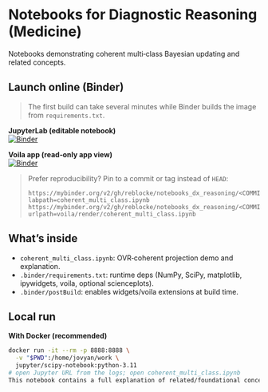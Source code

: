 # Notebooks for Diagnostic Reasoning (Medicine)

Notebooks demonstrating coherent multi‑class Bayesian updating and related concepts.

## Launch online (Binder)

> The first build can take several minutes while Binder builds the image from `requirements.txt`.

**JupyterLab (editable notebook)**  
[![Binder](https://mybinder.org/badge_logo.svg)](
https://mybinder.org/v2/gh/reblocke/notebooks_dx_reasoning/HEAD?labpath=coherent_multi_class.ipynb
)

**Voila app (read‑only app view)**  
[![Binder](https://mybinder.org/badge_logo.svg)](
https://mybinder.org/v2/gh/reblocke/notebooks_dx_reasoning/HEAD?urlpath=voila/render/coherent_multi_class.ipynb
)

> Prefer reproducibility? Pin to a commit or tag instead of `HEAD`:
> ```
> https://mybinder.org/v2/gh/reblocke/notebooks_dx_reasoning/<COMMIT_OR_TAG>?labpath=coherent_multi_class.ipynb
> https://mybinder.org/v2/gh/reblocke/notebooks_dx_reasoning/<COMMIT_OR_TAG>?urlpath=voila/render/coherent_multi_class.ipynb
> ```

## What’s inside

- `coherent_multi_class.ipynb`: OVR‑coherent projection demo and explanation.
- `.binder/requirements.txt`: runtime deps (NumPy, SciPy, matplotlib, ipywidgets, voila, optional scienceplots).
- `.binder/postBuild`: enables widgets/voila extensions at build time.

## Local run

**With Docker (recommended)**
```bash
docker run -it --rm -p 8888:8888 \
  -v "$PWD":/home/jovyan/work \
  jupyter/scipy-notebook:python-3.11
# open Jupyter URL from the logs; open coherent_multi_class.ipynb
This notebook contains a full explanation of related/foundational concepts: [![Binder](https://mybinder.org/badge_logo.svg)](https://mybinder.org/v2/gh/reblocke/notebooks_dx_reasoning/HEAD?filepath=display_reasoning.ipynb)

